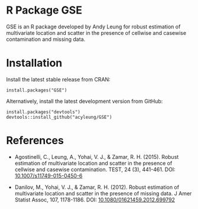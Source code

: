 # R Package GSE

GSE is an R package developed by Andy Leung for robust
estimation of multivariate location and scatter in the
presence of cellwise and casewise contamination and
missing data.

# Installation

Install the latest stable release from CRAN:

```
install.packages("GSE")
```

Alternatively, install the latest development version from GitHub:
```
install.packages("devtools")
devtools::install_github("acyleung/GSE")
```

# References


* Agostinelli, C., Leung, A., Yohai, V. J., & Zamar, R. H. (2015).
Robust estimation of multivariate location and scatter in the presence
of cellwise and casewise contamination. TEST, 24 (3), 441-461.
DOI: [10.1007/s11749-015-0450-6](http://dx.doi.org/10.1007/s11749-015-0450-6)

* Danilov, M., Yohai, V. J., & Zamar, R. H. (2012). Robust estimation of multivariate
location and scatter in the presence of missing data. J Amer Statist Assoc, 107,
1178-1186. DOI: [10.1080/01621459.2012.699792](http://dx.doi.org/10.1080/01621459.2012.699792)
